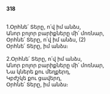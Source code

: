 **318**

\
1.Օրհնե՛ Տերը, ո՛վ իմ անձս,\
Անոր բոլոր բարիքները մի՛ մոռնար,\
Օրհնե՛ Տերը, ո՛վ իմ անձս, (2)\
Օրհնե՛ Տերը, իմ անձս։\
\
2.Օրհնե՛ Տերը, ո՛վ իմ անձս,\
Անոր բոլոր բարիքները մի՛ մոռնար,\
Նա կներե քու մեղքերդ,\
Կբժշկե քու ցավերդ,\
Օրհնե՛ Տերը, իմ անձս։
